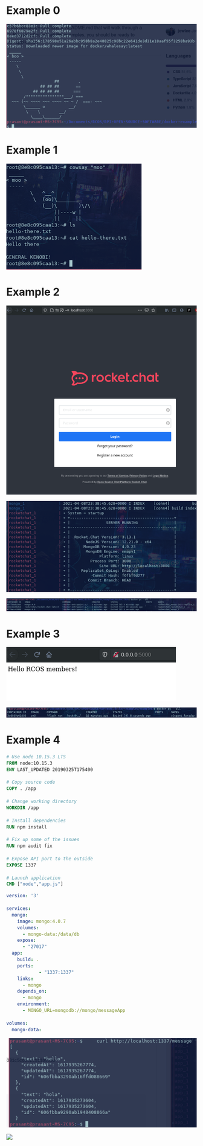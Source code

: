 # Example 0

![](../../resources/lab08-part0.png)

# Example 1

![](../../resources/lab08-part1.png)

# Example 2

![](../../resources/lab08-part2a.png)

![](../../resources/lab08-part2b.png)

![](../../resources/lab08-part2c.png)

# Example 3

![](../../resources/lab08-part3.png)

![](../../resources/lab08-part3b.png)

# Example 4

```Dockerfile
# Use node 10.15.3 LTS
FROM node:10.15.3
ENV LAST_UPDATED 20190325T175400

# Copy source code
COPY . /app

# Change working directory
WORKDIR /app

# Install dependencies
RUN npm install

# Fix up some of the issues
RUN npm audit fix

# Expose API port to the outside
EXPOSE 1337

# Launch application
CMD ["node","app.js"]

```

```yml
version: '3'

services:
  mongo:
    image: mongo:4.0.7
    volumes:
      - mongo-data:/data/db
    expose:
      - "27017"
  app:
    build: .
    ports:
            - "1337:1337"
    links:
      - mongo
    depends_on:
      - mongo
    environment:
      - MONGO_URL=mongodb://mongo/messageApp

volumes:
  mongo-data:

```

![](../../resources/lab08-part4.png)

![](https://waifu.now.sh/type/endpoint)
